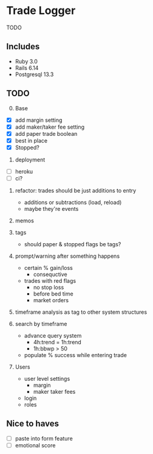 # Trade Logger

TODO

## Includes

- Ruby 3.0
- Rails 6.14
- Postgresql 13.3

## TODO

0. Base
- [x] add margin setting
- [x] add maker/taker fee setting
- [x] add paper trade boolean
- [x] best in place
- [x] Stopped?

1. deployment
- [ ] heroku
- [ ] ci?

1. refactor: trades should be just additions to entry
   - additions or subtractions (load, reload)
   - maybe they're events

2. memos

3. tags
   - should paper & stopped flags be tags?

4. prompt/warning after something happens
   - certain % gain/loss
     - consequctive
   - trades with red flags
     - no stop loss
     - before bed time
     - market orders

5. timeframe analysis as tag to other system structures

6. search by timeframe
   - advance query system
     - 4h:trend = 1h:trend
     - 1h:bbwp > 50
   - populate % success while entering trade

7. Users
   - user level settings
     - margin
     - maker taker fees
   - login
   - roles

## Nice to haves
- [ ] paste into form feature
- [ ] emotional score
